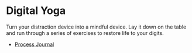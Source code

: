 # Digital Yoga

Turn your distraction device into a mindful device. Lay it down on the table and run through a series of exercises to restore life to your digits.

- [Process Journal](docs/Process/)
